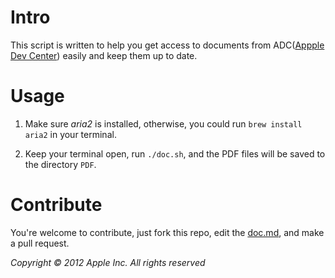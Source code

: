# Intro

This script is written to help you get access to documents from ADC([Appple Dev Center](https://developer.apple.com)) easily and keep them up to date.

# Usage

1. Make sure *aria2* is installed, otherwise, you could run `brew install aria2` in your terminal.

2. Keep your terminal open, run `./doc.sh`, and the PDF files will be saved to the directory `PDF`.

# Contribute

You're welcome to contribute, just fork this repo, edit the [doc.md](/shawjia/apple-doc/blob/master/doc.md), and make a pull request.


_Copyright © 2012 Apple Inc. All rights reserved_
